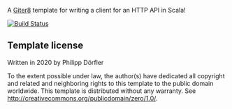 A [Giter8][g8] template for writing a client for an HTTP API in Scala!

[![Build Status](https://travis-ci.com/phdoerfler/httpclient.g8.svg?branch=master)](https://travis-ci.com/phdoerfler/httpclient.g8)

Template license
----------------
Written in 2020 by Philipp Dörfler

To the extent possible under law, the author(s) have dedicated all copyright and related
and neighboring rights to this template to the public domain worldwide.
This template is distributed without any warranty. See <http://creativecommons.org/publicdomain/zero/1.0/>.

[g8]: http://www.foundweekends.org/giter8/